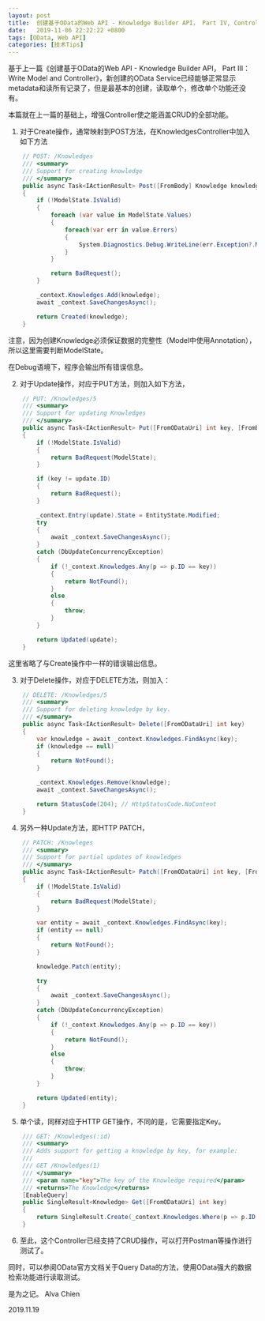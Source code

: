 ```yaml
---
layout: post
title:  创建基于OData的Web API - Knowledge Builder API， Part IV, Controller
date:   2019-11-06 22:22:22 +0800
tags: [OData, Web API]
categories: [技术Tips]
---
```


基于上一篇《创建基于OData的Web API - Knowledge Builder API， Part III：Write Model and Controller》，新创建的OData Service已经能够正常显示metadata和读所有记录了，但是最基本的创建，读取单个，修改单个功能还没有。


本篇就在上一篇的基础上，增强Controller使之能涵盖CRUD的全部功能。


1. 对于Create操作，通常映射到POST方法，在KnowledgesController中加入如下方法
```C#
    // POST: /Knowledges
    /// <summary>
    /// Support for creating knowledge
    /// </summary>
    public async Task<IActionResult> Post([FromBody] Knowledge knowledge)
    {
        if (!ModelState.IsValid)
        {
            foreach (var value in ModelState.Values)
            {
                foreach(var err in value.Errors) 
                {
                    System.Diagnostics.Debug.WriteLine(err.Exception?.Message);
                }
            }

            return BadRequest();
        }

        _context.Knowledges.Add(knowledge);
        await _context.SaveChangesAsync();

        return Created(knowledge);
    }
```

注意，因为创建Knowledge必须保证数据的完整性（Model中使用Annotation），所以这里需要判断ModelState。

在Debug语境下，程序会输出所有错误信息。
 

2. 对于Update操作，对应于PUT方法，则加入如下方法，
```C#
    // PUT: /Knowledges/5
    /// <summary>
    /// Support for updating Knowledges
    /// </summary>
    public async Task<IActionResult> Put([FromODataUri] int key, [FromBody] Knowledge update)
    {
        if (!ModelState.IsValid)
        {
            return BadRequest(ModelState);
        }

        if (key != update.ID)
        {
            return BadRequest();
        }

        _context.Entry(update).State = EntityState.Modified;
        try
        {
            await _context.SaveChangesAsync();
        }
        catch (DbUpdateConcurrencyException)
        {
            if (!_context.Knowledges.Any(p => p.ID == key))
            {
                return NotFound();
            }
            else
            {
                throw;
            }
        }

        return Updated(update);
    }
```

这里省略了与Create操作中一样的错误输出信息。
 

3. 对于Delete操作，对应于DELETE方法，则加入：
```C#
    // DELETE: /Knowledges/5
    /// <summary>
    /// Support for deleting knowledge by key.
    /// </summary>
    public async Task<IActionResult> Delete([FromODataUri] int key)
    {
        var knowledge = await _context.Knowledges.FindAsync(key);
        if (knowledge == null)
        {
            return NotFound();
        }

        _context.Knowledges.Remove(knowledge);
        await _context.SaveChangesAsync();

        return StatusCode(204); // HttpStatusCode.NoContent
    }
```

4. 另外一种Update方法，即HTTP PATCH，
```C#
    // PATCH: /Knowleges
    /// <summary>
    /// Support for partial updates of knowledges
    /// </summary>
    public async Task<IActionResult> Patch([FromODataUri] int key, [FromBody] Delta<Knowledge> knowledge)
    {
        if (!ModelState.IsValid)
        {
            return BadRequest(ModelState);
        }

        var entity = await _context.Knowledges.FindAsync(key);
        if (entity == null)
        {
            return NotFound();
        }

        knowledge.Patch(entity);

        try
        {
            await _context.SaveChangesAsync();
        }
        catch (DbUpdateConcurrencyException)
        {
            if (!_context.Knowledges.Any(p => p.ID == key))
            {
                return NotFound();
            }
            else
            {
                throw;
            }
        }

        return Updated(entity);
    }
```

5. 单个读，同样对应于HTTP GET操作，不同的是，它需要指定Key。
```C#
    /// GET: /Knowledges(:id)
    /// <summary>
    /// Adds support for getting a knowledge by key, for example:
    /// 
    /// GET /Knowledges(1)
    /// </summary>
    /// <param name="key">The key of the Knowledge required</param>
    /// <returns>The Knowledge</returns>
    [EnableQuery]
    public SingleResult<Knowledge> Get([FromODataUri] int key)
    {
        return SingleResult.Create(_context.Knowledges.Where(p => p.ID == key));
    }
```

6. 至此，这个Controller已经支持了CRUD操作，可以打开Postman等操作进行测试了。

同时，可以参阅OData官方文档关于Query Data的方法，使用OData强大的数据检索功能进行读取测试。

 

是为之记。
Alva Chien

2019.11.19


